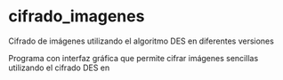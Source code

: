 # cifrado_imagenes
Cifrado de imágenes utilizando el algoritmo DES en diferentes versiones

Programa con interfaz gráfica que permite cifrar imágenes sencillas utilizando el cifrado DES en 
